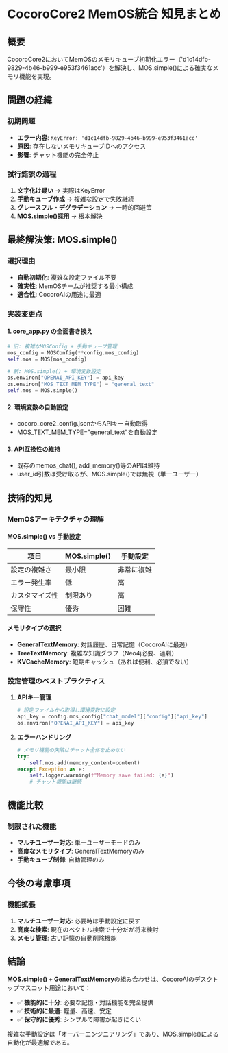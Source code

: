 # CocoroCore2 MemOS統合 知見まとめ

## 概要

CocoroCore2においてMemOSのメモリキューブ初期化エラー（'d1c14dfb-9829-4b46-b999-e953f3461acc'）を解決し、MOS.simple()による確実なメモリ機能を実現。

## 問題の経緯

### 初期問題
- **エラー内容**: `KeyError: 'd1c14dfb-9829-4b46-b999-e953f3461acc'`
- **原因**: 存在しないメモリキューブIDへのアクセス
- **影響**: チャット機能の完全停止

### 試行錯誤の過程
1. **文字化け疑い** → 実際はKeyError
2. **手動キューブ作成** → 複雑な設定で失敗継続
3. **グレースフル・デグラデーション** → 一時的回避策
4. **MOS.simple()採用** → 根本解決

## 最終解決策: MOS.simple()

### 選択理由
- **自動初期化**: 複雑な設定ファイル不要
- **確実性**: MemOSチームが推奨する最小構成
- **適合性**: CocoroAIの用途に最適

### 実装変更点

#### 1. core_app.py の全面書き換え
```python
# 旧: 複雑なMOSConfig + 手動キューブ管理
mos_config = MOSConfig(**config.mos_config)
self.mos = MOS(mos_config)

# 新: MOS.simple() + 環境変数設定
os.environ["OPENAI_API_KEY"] = api_key
os.environ["MOS_TEXT_MEM_TYPE"] = "general_text"
self.mos = MOS.simple()
```

#### 2. 環境変数の自動設定
- cocoro_core2_config.jsonからAPIキー自動取得
- MOS_TEXT_MEM_TYPE="general_text"を自動設定

#### 3. API互換性の維持
- 既存のmemos_chat(), add_memory()等のAPIは維持
- user_id引数は受け取るが、MOS.simple()では無視（単一ユーザー）

## 技術的知見

### MemOSアーキテクチャの理解

#### MOS.simple() vs 手動設定
| 項目 | MOS.simple() | 手動設定 |
|------|-------------|----------|
| 設定の複雑さ | 最小限 | 非常に複雑 |
| エラー発生率 | 低 | 高 |
| カスタマイズ性 | 制限あり | 高 |
| 保守性 | 優秀 | 困難 |

#### メモリタイプの選択
- **GeneralTextMemory**: 対話履歴、日常記憶（CocoroAIに最適）
- **TreeTextMemory**: 複雑な知識グラフ（Neo4j必要、過剰）
- **KVCacheMemory**: 短期キャッシュ（あれば便利、必須でない）

### 設定管理のベストプラクティス

1. **APIキー管理**
   ```python
   # 設定ファイルから取得し環境変数に設定
   api_key = config.mos_config["chat_model"]["config"]["api_key"]
   os.environ["OPENAI_API_KEY"] = api_key
   ```

2. **エラーハンドリング**
   ```python
   # メモリ機能の失敗はチャット全体を止めない
   try:
       self.mos.add(memory_content=content)
   except Exception as e:
       self.logger.warning(f"Memory save failed: {e}")
       # チャット機能は継続
   ```

## 機能比較

### 制限された機能
- **マルチユーザー対応**: 単一ユーザーモードのみ
- **高度なメモリタイプ**: GeneralTextMemoryのみ
- **手動キューブ制御**: 自動管理のみ

## 今後の考慮事項

### 機能拡張
1. **マルチユーザー対応**: 必要時は手動設定に戻す
2. **高度な検索**: 現在のベクトル検索で十分だが将来検討
3. **メモリ管理**: 古い記憶の自動削除機能

## 結論

**MOS.simple() + GeneralTextMemory**の組み合わせは、CocoroAIのデスクトップマスコット用途において：

- ✅ **機能的に十分**: 必要な記憶・対話機能を完全提供
- ✅ **技術的に最適**: 軽量、高速、安定
- ✅ **保守的に優秀**: シンプルで障害が起きにくい

複雑な手動設定は「オーバーエンジニアリング」であり、MOS.simple()による自動化が最適解である。

